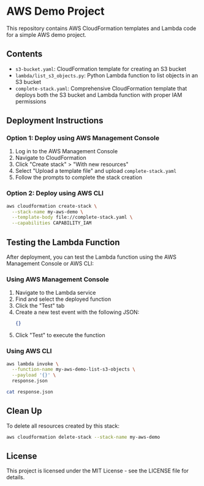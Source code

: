 # AWS Demo Project

This repository contains AWS CloudFormation templates and Lambda code for a simple AWS demo project.

## Contents

- `s3-bucket.yaml`: CloudFormation template for creating an S3 bucket
- `lambda/list_s3_objects.py`: Python Lambda function to list objects in an S3 bucket
- `complete-stack.yaml`: Comprehensive CloudFormation template that deploys both the S3 bucket and Lambda function with proper IAM permissions

## Deployment Instructions

### Option 1: Deploy using AWS Management Console

1. Log in to the AWS Management Console
2. Navigate to CloudFormation
3. Click "Create stack" > "With new resources"
4. Select "Upload a template file" and upload `complete-stack.yaml`
5. Follow the prompts to complete the stack creation

### Option 2: Deploy using AWS CLI

```bash
aws cloudformation create-stack \
  --stack-name my-aws-demo \
  --template-body file://complete-stack.yaml \
  --capabilities CAPABILITY_IAM
```

## Testing the Lambda Function

After deployment, you can test the Lambda function using the AWS Management Console or AWS CLI:

### Using AWS Management Console

1. Navigate to the Lambda service
2. Find and select the deployed function
3. Click the "Test" tab
4. Create a new test event with the following JSON:
   ```json
   {}
   ```
5. Click "Test" to execute the function

### Using AWS CLI

```bash
aws lambda invoke \
  --function-name my-aws-demo-list-s3-objects \
  --payload '{}' \
  response.json

cat response.json
```

## Clean Up

To delete all resources created by this stack:

```bash
aws cloudformation delete-stack --stack-name my-aws-demo
```

## License

This project is licensed under the MIT License - see the LICENSE file for details.
